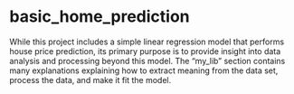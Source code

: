 # basic_home_prediction
While this project includes a simple linear regression model that performs house price prediction, its primary purpose is to provide insight into data analysis and processing beyond this model. The “my_lib” section contains many explanations explaining how to extract meaning from the data set, process the data, and make it fit the model.
